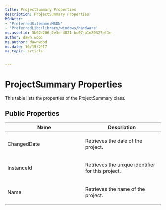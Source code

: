 ```yaml
---
title: ProjectSummary Properties
description: ProjectSummary Properties
MSHAttr:
- 'PreferredSiteName:MSDN'
- 'PreferredLib:/library/windows/hardware'
ms.assetid: 3b62a206-2e3e-4821-bc07-b1e80327ef1e
author: dawn.wood
ms.author: dawnwood
ms.date: 10/15/2017
ms.topic: article


---
```


# ProjectSummary Properties


This table lists the properties of the ProjectSummary class.

## <span id="Public_Properties"></span><span id="public_properties"></span><span id="PUBLIC_PROPERTIES"></span>Public Properties


<table>
<colgroup>
<col width="50%" />
<col width="50%" />
</colgroup>
<thead>
<tr class="header">
<th>Name</th>
<th>Description</th>
</tr>
</thead>
<tbody>
<tr class="odd">
<td><p>ChangedDate</p></td>
<td><p>Retrieves the date of the project.</p></td>
</tr>
<tr class="even">
<td><p>InstanceId</p></td>
<td><p>Retrieves the unique identifier for this project.</p></td>
</tr>
<tr class="odd">
<td><p>Name</p></td>
<td><p>Retrieves the name of the project.</p></td>
</tr>
</tbody>
</table>

 

 

 






